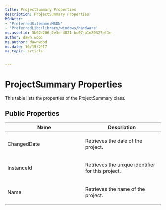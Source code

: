 ```yaml
---
title: ProjectSummary Properties
description: ProjectSummary Properties
MSHAttr:
- 'PreferredSiteName:MSDN'
- 'PreferredLib:/library/windows/hardware'
ms.assetid: 3b62a206-2e3e-4821-bc07-b1e80327ef1e
author: dawn.wood
ms.author: dawnwood
ms.date: 10/15/2017
ms.topic: article


---
```


# ProjectSummary Properties


This table lists the properties of the ProjectSummary class.

## <span id="Public_Properties"></span><span id="public_properties"></span><span id="PUBLIC_PROPERTIES"></span>Public Properties


<table>
<colgroup>
<col width="50%" />
<col width="50%" />
</colgroup>
<thead>
<tr class="header">
<th>Name</th>
<th>Description</th>
</tr>
</thead>
<tbody>
<tr class="odd">
<td><p>ChangedDate</p></td>
<td><p>Retrieves the date of the project.</p></td>
</tr>
<tr class="even">
<td><p>InstanceId</p></td>
<td><p>Retrieves the unique identifier for this project.</p></td>
</tr>
<tr class="odd">
<td><p>Name</p></td>
<td><p>Retrieves the name of the project.</p></td>
</tr>
</tbody>
</table>

 

 

 






